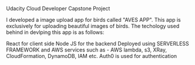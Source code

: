 Udacity Cloud Developer Capstone Project

I developed a image upload app for birds called "AVES APP". This app is exclusively for uploading beautiful images of birds. The techology used behind in devlping this app is as follows:

React for client side
Node JS for the backend
Deployed using SERVERLESS FRAMEWORK and AWS services such as - AWS lambda, s3, XRay, CloudFormation, DynamoDB, IAM etc.
Auth0 is used for authentication
